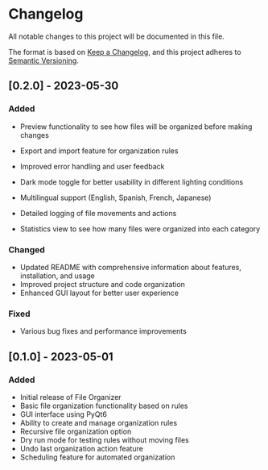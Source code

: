 # Changelog

All notable changes to this project will be documented in this file.

The format is based on [Keep a Changelog](https://keepachangelog.com/en/1.0.0/),
and this project adheres to [Semantic Versioning](https://semver.org/spec/v2.0.0.html).

## [0.2.0] - 2023-05-30

### Added
- Preview functionality to see how files will be organized before making changes

- Export and import feature for organization rules
- Improved error handling and user feedback
- Dark mode toggle for better usability in different lighting conditions
- Multilingual support (English, Spanish, French, Japanese)
- Detailed logging of file movements and actions
- Statistics view to see how many files were organized into each category

### Changed
- Updated README with comprehensive information about features, installation, and usage
- Improved project structure and code organization
- Enhanced GUI layout for better user experience

### Fixed
- Various bug fixes and performance improvements

## [0.1.0] - 2023-05-01

### Added
- Initial release of File Organizer
- Basic file organization functionality based on rules
- GUI interface using PyQt6
- Ability to create and manage organization rules
- Recursive file organization option
- Dry run mode for testing rules without moving files
- Undo last organization action feature
- Scheduling feature for automated organization